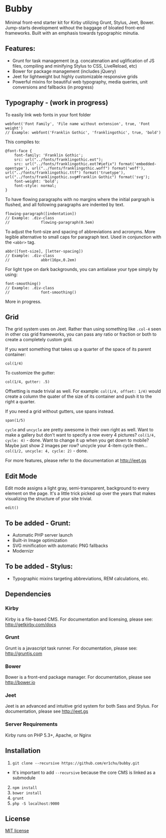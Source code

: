 # Bubby
Minimal front-end starter kit for Kirby utilizing Grunt, Stylus, Jeet, Bower. Jump-starts development without the baggage of bloated front-end frameworks. Built with an emphasis towards typographic minutia.

## Features:
- Grunt for task management (e.g. concatenation and uglification of JS files, compiling and minifying Stylus to CSS, LiveReload, etc)
- Bower for package management (includes jQuery)
- Jeet for lightweight but highly customizable responsive grids
- Powerful mixins for beautiful web typography, media queries, unit conversions and fallbacks (in progress)


## Typography - (work in progress)
To easily link web fonts in your font folder
````
webfont('Font Family', 'File name without extension', true, 'Font weight')
// Example: webfont('Franklin Gothic', 'franklingothic', true, 'bold')
````
This compiles to:
````
@font-face {
    font-family: 'Franklin Gothic';
    src: url("../fonts/franklingothic.eot");
    src: url("../fonts/franklingothic.eot?#iefix") format('embedded-opentype'), url("../fonts/franklingothic.woff") format('woff'), url("../fonts/franklingothic.ttf") format('truetype'), url("../fonts/franklingothic.svg#Franklin Gothic") format('svg');
    font-weight: 'bold';
    font-style: normal;
}
````
To have flowing paragraphs with no margins where the initial pargraph is flushed, and all following paragraphs are indented by text.
````
flowing-paragraph([indentation])
// Example: .div-class
// 				flowing-paragraph(0.5em)
````
To adjust the font-size and spacing of abbreviations and acronyms. More legible alternative to small caps for paragraph text. Used in conjunction with the `<abbr>` tag.
````
abbr([font-size], [letter-spacing])
// Example: .div-class
//				abbr(16px,0.2em)

````
For light type on dark backgrounds, you can antialiase your type simply by using:
````
font-smoothing()
// Example: .div-class
//				font-smoothing()
````
More in progress.

## Grid
The grid system uses on Jeet. Rather than using something like `.col-4` seen in other css grid frameworks, you can pass any ratio or fraction or both to create a completely custom grid.

If you want something that takes up a quarter of the space of its parent container:
````
col(1/4)
````
To customize the gutter:
````
col(1/4, gutter: .5)
````
Offsetting is made trivial as well. For example: `col(1/4, offset: 1/4)` would create a column the quater of the size of its container and push it to the right a quarter.

If you need a grid without gutters, use spans instead.
````
span(1/5)
````
`cycle` and `uncycle` are pretty awesome in their own right as well. Want to make a gallery but don't want to specify a row every 4 pictures? `col(1/4, cycle: 4)` - done. Want to change it up when you get down to mobile? Maybe just show 2 images per row? uncycle your 4-item cycle then... `col(1/2, uncycle: 4, cycle: 2)` - done.

For more features, please refer to the documentation at <http://jeet.gs>

## Edit Mode
Edit mode assigns a light gray, semi-transparent, background to every element on the page. It's a little trick picked up over the years that makes visualizing the structure of your site trivial.

````
edit()
````


## To be added - Grunt:
- Automatic PHP server launch
- Built-in Image optimization
- SVG minification with automatic PNG fallbacks
- Modernizr

## To be added - Stylus:
- Typographic mixins targeting abbreviations, REM calculations, etc.

## Dependencies
### Kirby

Kirby is a file-based CMS. For documentation and licensing, please see: <http://getkirby.com/docs>

### Grunt
Grunt is a javascript task runner. For documentation, please see: <http://gruntjs.com>

### Bower
Bower is a front-end package manager. For documentation, please see <http://bower.io>

### Jeet
Jeet is an advanced and intuitive grid system for both Sass and Stylus. For documentation, please see <http://jeet.gs>

### Server Requirements
Kirby runs on PHP 5.3+, Apache, or Nginx

## Installation
1. `git clone --recursive https://github.com/er1chu/bubby.git`
- It's important to add `--recursive` because the core CMS is linked as a submodule
2. `npm install`
3. `bower install`
4. `grunt`
5. `php -S localhost:9000`

## License
[MIT license](http://opensource.org/licenses/mit-license.php)
